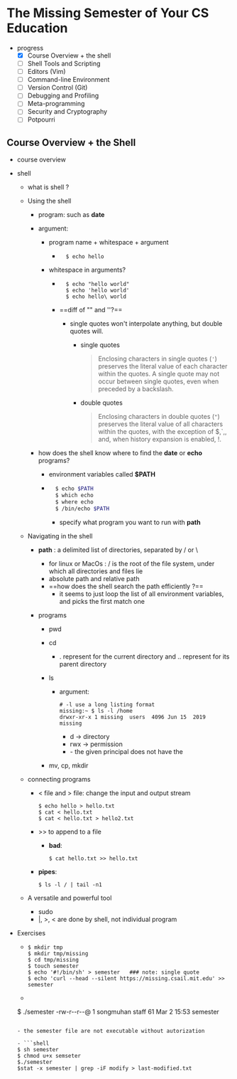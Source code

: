 # The Missing Semester of Your CS Education

- progress
	- [x] Course Overview + the shell
	- [ ] Shell Tools and Scripting
	- [ ] Editors (Vim)
	- [ ] Command-line Environment
	- [ ] Version Control (Git)
	- [ ] Debugging and Profiling
	- [ ] Meta-programming
	- [ ] Security and Cryptography
	- [ ] Potpourri

## Course Overview + the Shell

- course overview

- shell

  - what is shell ?

  - Using the shell

    - program: such as **date**

    - argument:  

      - program name + whitespace + argument

      	- ```shell
      		$ echo hello
      		```

      - whitespace in arguments?

      	- ```shell
      		$ echo "hello world"
      		$ echo 'hello world'
      		$ echo hello\ world
      		```

      	- ==diff of "" and ''?==

      		- single quotes won't interpolate anything, but double quotes will.

      			- single quotes

      				> Enclosing characters in single quotes (`'`) preserves the literal value of each character within the quotes. A single quote may not occur between single quotes, even when preceded by a backslash.

      			- double quotes

      				> Enclosing characters in double quotes (`"`) preserves the literal value of all characters within the quotes, with the exception of $,\`,\, and, when history expansion is enabled, !.

      			

    - how does the shell know where to find the **date** or **echo** programs?

    	- environment variables called **$PATH**

    	- ```sh
    		$ echo $PATH
    		$ which echo
    		$ where echo
    		$ /bin/echo $PATH
    		```

    		- specify what program you want to run with **path**

  - Navigating in the shell

    - **path** : a delimited list of directories, separated by / or \

      - for linux or MacOs : / is the root of the file system, under which all directories and files lie
      - absolute path and relative path
      - ==how does the shell search the path efficiently ?==
      	- it seems to just loop the list of all environment variables, and picks the first match one

    - programs

    	- pwd 

    	- cd

    		- . represent for the current directory and .. represent for its parent directory

    	- ls

    		- argument:  

    			```shell
    			# -l use a long listing format
    			missing:~ $ ls -l /home
    			drwxr-xr-x 1 missing  users  4096 Jun 15  2019 missing
    			```

    			- d -> directory
    			- rwx -> permission
    			- \- the given principal does not have the 

    	- mv, cp, mkdir

  - connecting programs

  	- < file and > file: change the input and output stream

  		```shell
  		$ echo hello > hello.txt
  		$ cat < hello.txt
  		$ cat < hello.txt > hello2.txt
  		```

  	- \>> to append to a file

  		- **bad**: 

  			```shell
  			$ cat hello.txt >> hello.txt
  			```

  	- **pipes**:

  		```shell
  		$ ls -l / | tail -n1
  		```

  - A versatile and powerful tool

  	- sudo
  	- |, >, < are done by shell, not individual program

- Exercises

  - ```shell
  	$ mkdir tmp
  	$ mkdir tmp/missing
  	$ cd tmp/missing
  	$ touch semester 
  	$ echo '#!/bin/sh' > semester   ### note: single quote
  	$ echo 'curl --head --silent https://missing.csail.mit.edu' >> semester
  	```

  - ```shell
  $ ./semester
  	-rw-r--r--@ 1 songmuhan  staff  61 Mar  2 15:53 semester
  	```
  	
  	- the semester file are not executable without autorization
  	
  - ```shell
  	$ sh semester
  	$ chmod u+x semseter
  	$./semester
  	$stat -x semester | grep -iF modify > last-modified.txt
  	```

  	

  

  ​	

  

  

  


